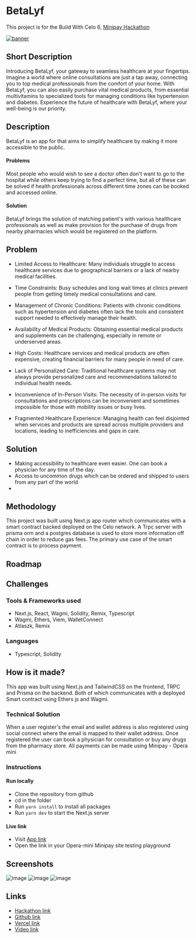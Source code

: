 # BetaLyf

This project is for the Build With Celo 6, [Minipay Hackathon](https://build-with-celo-6.hackerearth.com/)

<!-- ![image](./assets/landing.jpg) -->
<!-- https://youtu.be/oDCC7BvNqdI -->
[![banner](./assets/landing.jpg)](https://youtu.be/oDCC7BvNqdI)

## Short Description

Introducing BetaLyf, your gateway to seamless healthcare at your fingertips. Imagine a world where online consultations are just a tap away, connecting you to top medical professionals from the comfort of your home. With BetaLyf, you can also easily purchase vital medical products, from essential multivitamins to specialized tools for managing conditions like hypertension and diabetes. Experience the future of healthcare with BetaLyf, where your well-being is our priority.
## Description


BetaLyf is an app for that aims to simplify healthcare by making it more accessible to the public. 
#### Problems
Most people who would wish to see a doctor often don't want to go to the hospital while others keep trying to find a perfect time, but all of these can be solved if health professionals across different time zones can be booked and accessed online. 

#### Solution
BetaLyf brings the solution of matching patient's with various healthcare professionals as well as make provision for the purchase of drugs from nearby pharmacies which would be registered on the platform.

## Problem

- Limited Access to Healthcare: Many individuals struggle to access healthcare services due to geographical barriers or a lack of nearby medical facilities.

- Time Constraints: Busy schedules and long wait times at clinics prevent people from getting timely medical consultations and care.

- Management of Chronic Conditions: Patients with chronic conditions such as hypertension and diabetes often lack the tools and consistent support needed to effectively manage their health.

- Availability of Medical Products: Obtaining essential medical products and supplements can be challenging, especially in remote or underserved areas.

- High Costs: Healthcare services and medical products are often expensive, creating financial barriers for many people in need of care.

- Lack of Personalized Care: Traditional healthcare systems may not always provide personalized care and recommendations tailored to individual health needs.

- Inconvenience of In-Person Visits: The necessity of in-person visits for consultations and prescriptions can be inconvenient and sometimes impossible for those with mobility issues or busy lives.

- Fragmented Healthcare Experience: Managing health can feel disjointed when services and products are spread across multiple providers and locations, leading to inefficiencies and gaps in care.

## Solution

- Making accessibility to healthcare even easier. One can book a physician for any time of the day.
- Access to uncommon drugs which can be ordered and shipped to users from any part of the world
- 

## Methodology

This project was built using Next.js app router which communicates with a smart contract backed deployed on the Celo network. 
A Trpc server with prisma orm and a postgres database is used to store more information off chain in order to reduce gas fees. The primary use case of the smart contract is to process payment.




## Roadmap

## Challenges


### Tools & Frameworks used
- Next.js, React, Wagmi, Solidity, Remix, Typescript
- Wagmi, Ethers, Viem, WalletConnect
- Atlaszk, Remix

### Languages

- Typescript, Solidity

## How is it made?

This app was built using Next.js and TailwindCSS on the frontend, TRPC and Prisma on the backend.
Both of which communicates with a deployed Smart contract using Ethers js and Wagmi.

### Technical Solution
<!-- Social connect & Minipay -->
When  a user register's the email and wallet address is also registered using social connect 
where the email is mapped to their wallet address. Once registered the user can book 
a physician for consultation or buy any drugs from the pharmacy store. All payments can be made
using Minipay - Opera mini


### Instructions

#### Run locally
- Clone the repository from github
- cd in the folder
- Run `yarn install` to install all packages
- Run `yarn dev` to start the Next.js server


#### Live link
- Visit [App link](https://peerie.vercel.app/)
- Open the link in your Opera-mini Minipay site testing playground

## Screenshots
<!-- Application snapshot -->
![image](./assets/home.png)
![image](./assets/dashboard.png)
![image](./assets/book.png)
<!-- Presentation snapshot -->


## Links

- [Hackathon link](https://build-with-celo-6.hackerearth.com/)
- [Github link](https://github.com/Philix27/betalyf)
- [Vercel link](https://betalyf.vercel.app/)
- [Video link](https://youtu.be/oDCC7BvNqdI)


